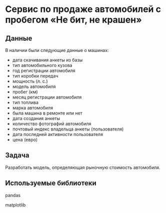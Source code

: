 # Сервис по продаже автомобилей с пробегом «Не бит, не крашен»

## Данные
В наличии были следующие данные о машинах: 
* дата скачивания анкеты из базы
* тип автомобильного кузова
* год регистрации автомобиля
* тип коробки передач
* мощность (л. с.)
* модель автомобиля
* пробег (км)
* месяц регистрации автомобиля
* тип топлива
* марка автомобиля
* была машина в ремонте или нет
* дата создания анкеты
* количество фотографий автомобиля
* почтовый индекс владельца анкеты (пользователя)
* дата последней активности пользователя
* цена (евро)

## Задача
Разработать модель, определяющая рыночную стоимость автомобиля.

## Используемые библиотеки
pandas

matplotlib
